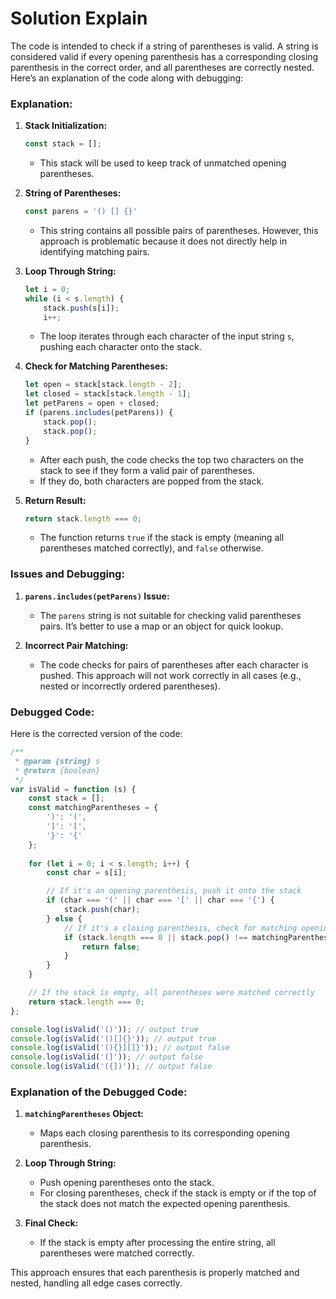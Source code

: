 # Solution Explain


The code is intended to check if a string of parentheses is valid. A string is considered valid if every opening parenthesis has a corresponding closing parenthesis in the correct order, and all parentheses are correctly nested. Here’s an explanation of the code along with debugging:

### Explanation:

1. **Stack Initialization:**

   ```javascript
   const stack = [];
   ```

   - This stack will be used to keep track of unmatched opening parentheses.
2. **String of Parentheses:**

   ```javascript
   const parens = '() [] {}'
   ```

   - This string contains all possible pairs of parentheses. However, this approach is problematic because it does not directly help in identifying matching pairs.
3. **Loop Through String:**

   ```javascript
   let i = 0;
   while (i < s.length) {
       stack.push(s[i]);
       i++;
   ```

   - The loop iterates through each character of the input string `s`, pushing each character onto the stack.
4. **Check for Matching Parentheses:**

   ```javascript
   let open = stack[stack.length - 2];
   let closed = stack[stack.length - 1];
   let petParens = open + closed;
   if (parens.includes(petParens)) {
       stack.pop();
       stack.pop();
   }
   ```

   - After each push, the code checks the top two characters on the stack to see if they form a valid pair of parentheses.
   - If they do, both characters are popped from the stack.
5. **Return Result:**

   ```javascript
   return stack.length === 0;
   ```

   - The function returns `true` if the stack is empty (meaning all parentheses matched correctly), and `false` otherwise.

### Issues and Debugging:

1. **`parens.includes(petParens)` Issue:**

   - The `parens` string is not suitable for checking valid parentheses pairs. It’s better to use a map or an object for quick lookup.
2. **Incorrect Pair Matching:**

   - The code checks for pairs of parentheses after each character is pushed. This approach will not work correctly in all cases (e.g., nested or incorrectly ordered parentheses).

### Debugged Code:

Here is the corrected version of the code:

```javascript
/**
 * @param {string} s
 * @return {boolean}
 */
var isValid = function (s) {
    const stack = [];
    const matchingParentheses = {
        ')': '(',
        ']': '[',
        '}': '{'
    };
  
    for (let i = 0; i < s.length; i++) {
        const char = s[i];

        // If it's an opening parenthesis, push it onto the stack
        if (char === '(' || char === '[' || char === '{') {
            stack.push(char);
        } else {
            // If it's a closing parenthesis, check for matching opening parenthesis
            if (stack.length === 0 || stack.pop() !== matchingParentheses[char]) {
                return false;
            }
        }
    }

    // If the stack is empty, all parentheses were matched correctly
    return stack.length === 0;
};

console.log(isValid('()')); // output true
console.log(isValid('()[]{}')); // output true
console.log(isValid('(){}][]}')); // output false
console.log(isValid('(]')); // output false
console.log(isValid('({])')); // output false
```

### Explanation of the Debugged Code:

1. **`matchingParentheses` Object:**

   - Maps each closing parenthesis to its corresponding opening parenthesis.
2. **Loop Through String:**

   - Push opening parentheses onto the stack.
   - For closing parentheses, check if the stack is empty or if the top of the stack does not match the expected opening parenthesis.
3. **Final Check:**

   - If the stack is empty after processing the entire string, all parentheses were matched correctly.

This approach ensures that each parenthesis is properly matched and nested, handling all edge cases correctly.
